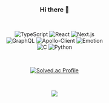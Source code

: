 <div align=center>

### Hi there 👋

<br/>


![TypeScript](https://img.shields.io/badge/TypeScript-3178C6.svg?&style=for-the-badge&logo=TypeScript&logoColor=FFFFFF)
![React](https://img.shields.io/badge/React-61DAFB.svg?&style=for-the-badge&logo=React&logoColor=fff)
![Next.js](https://img.shields.io/badge/Next.js-000.svg?&style=for-the-badge&logo=Next.js&logoColor=fff)
<br/>
![GraphQL](https://img.shields.io/badge/GraphQL-E10098.svg?&style=for-the-badge&logo=GraphQL&logoColor=fff)
![Apollo-Client](https://img.shields.io/badge/ApolloClient-311C87.svg?&style=for-the-badge&logo=ApolloGraphQL&logoColor=fff)
![Emotion](https://img.shields.io/badge/Emotion-d061b8.svg?&style=for-the-badge&logo=Emotion&logoColor=fff)
<br/>
![C](https://img.shields.io/badge/C-A8B9CC.svg?&style=for-the-badge&logo=C&logoColor=fff)
![Python](https://img.shields.io/badge/Python-3776AB.svg?&style=for-the-badge&logo=Python&logoColor=fff)
  
<!-- <img src="https://img.shields.io/badge/C-A8B9CC?style=flat&logo=C&logoColor=white"/> -->
  
<br/>
  
[![Solved.ac Profile](http://mazassumnida.wtf/api/v2/generate_badge?boj=juhee971204)](https://solved.ac/juhee971204/)

<br/>

<img src="https://github-readme-stats.vercel.app/api/top-langs/?username=e-juhee&layout=compact"><br><br>

</div>
